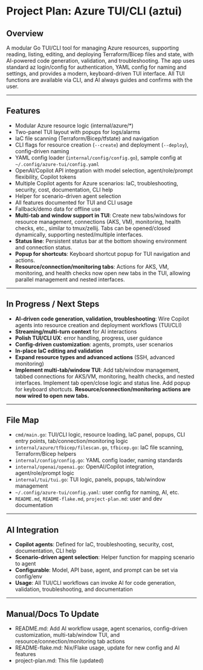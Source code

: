 # Project Plan: Azure TUI/CLI (aztui)

## Overview

A modular Go TUI/CLI tool for managing Azure resources, supporting reading, listing, editing, and deploying Terraform/Bicep files and state, with AI-powered code generation, validation, and troubleshooting. The app uses standard az login/config for authentication, YAML config for naming and settings, and provides a modern, keyboard-driven TUI interface. All TUI functions are available via CLI, and AI always guides and confirms with the user.

---

## Features

- Modular Azure resource logic (internal/azure/*)
- Two-panel TUI layout with popups for logs/alarms
- IaC file scanning (Terraform/Bicep/tfstate) and navigation
- CLI flags for resource creation (`--create`) and deployment (`--deploy`), config-driven naming
- YAML config loader (`internal/config/config.go`), sample config at `~/.config/azure-tui/config.yaml`
- OpenAI/Copilot API integration with model selection, agent/role/prompt flexibility, Copilot tokens
- Multiple Copilot agents for Azure scenarios: IaC, troubleshooting, security, cost, documentation, CLI help
- Helper for scenario-driven agent selection
- All features documented for TUI and CLI usage
- Fallback/demo data for offline use
- **Multi-tab and window support in TUI**: Create new tabs/windows for resource management, connections (AKS, VM), monitoring, health checks, etc., similar to tmux/zellij. Tabs can be opened/closed dynamically, supporting nested/multiple interfaces.
- **Status line**: Persistent status bar at the bottom showing environment and connection status.
- **Popup for shortcuts**: Keyboard shortcut popup for TUI navigation and actions.
- **Resource/connection/monitoring tabs**: Actions for AKS, VM, monitoring, and health checks now open new tabs in the TUI, allowing parallel management and nested interfaces.

---

## In Progress / Next Steps

- **AI-driven code generation, validation, troubleshooting**: Wire Copilot agents into resource creation and deployment workflows (TUI/CLI)
- **Streaming/multi-turn context** for AI interactions
- **Polish TUI/CLI UX**: error handling, progress, user guidance
- **Config-driven customization**: agents, prompts, user scenarios
- **In-place IaC editing and validation**
- **Expand resource types and advanced actions** (SSH, advanced monitoring)
- **Implement multi-tab/window TUI**: Add tab/window management, tabbed connections for AKS/VM, monitoring, health checks, and nested interfaces. Implement tab open/close logic and status line. Add popup for keyboard shortcuts. **Resource/connection/monitoring actions are now wired to open new tabs.**

---

## File Map

- `cmd/main.go`: TUI/CLI logic, resource loading, IaC panel, popups, CLI entry points, tab/connection/monitoring logic
- `internal/azure/tfbicep/filescan.go`, `tfbicep.go`: IaC file scanning, Terraform/Bicep helpers
- `internal/config/config.go`: YAML config loader, naming standards
- `internal/openai/openai.go`: OpenAI/Copilot integration, agent/role/prompt logic
- `internal/tui/tui.go`: TUI logic, panels, popups, tab/window management
- `~/.config/azure-tui/config.yaml`: user config for naming, AI, etc.
- `README.md`, `README-flake.md`, `project-plan.md`: user and dev documentation

---

## AI Integration

- **Copilot agents**: Defined for IaC, troubleshooting, security, cost, documentation, CLI help
- **Scenario-driven agent selection**: Helper function for mapping scenario to agent
- **Configurable**: Model, API base, agent, and prompt can be set via config/env
- **Usage**: All TUI/CLI workflows can invoke AI for code generation, validation, troubleshooting, and documentation

---

## Manual/Docs To Update

- README.md: Add AI workflow usage, agent scenarios, config-driven customization, multi-tab/window TUI, and resource/connection/monitoring tab actions
- README-flake.md: Nix/Flake usage, update for new config and AI features
- project-plan.md: This file (updated)
